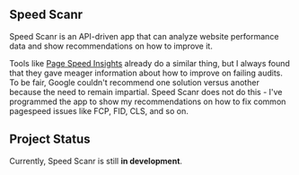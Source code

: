 
## Speed Scanr

Speed Scanr is an API-driven app that can analyze website performance data and show recommendations on how to improve it. 

Tools like [Page Speed Insights](https://pagespeed.web.dev/) already do a similar thing, but I always found that they gave meager information about how to improve on failing audits. To be fair, Google couldn't recommend one solution versus another because the need to remain impartial. Speed Scanr does not do this - I've programmed the app to show my recommendations on how to fix common pagespeed issues like FCP, FID, CLS, and so on. 

## Project Status

Currently, Speed Scanr is still **in development**. 


